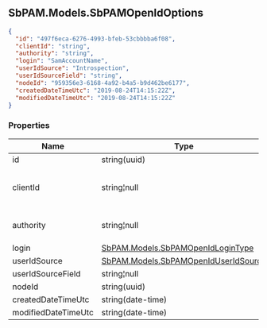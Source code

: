 
<h2 id="tocS_SbPAM.Models.SbPAMOpenIdOptions">SbPAM.Models.SbPAMOpenIdOptions</h2>

<a id="schemasbpam.models.sbpamopenidoptions"></a>
<a id="schema_SbPAM.Models.SbPAMOpenIdOptions"></a>
<a id="tocSsbpam.models.sbpamopenidoptions"></a>
<a id="tocssbpam.models.sbpamopenidoptions"></a>

```json
{
  "id": "497f6eca-6276-4993-bfeb-53cbbbba6f08",
  "clientId": "string",
  "authority": "string",
  "login": "SamAccountName",
  "userIdSource": "Introspection",
  "userIdSourceField": "string",
  "nodeId": "959356e3-6168-4a92-b4a5-b9d462be6177",
  "createdDateTimeUtc": "2019-08-24T14:15:22Z",
  "modifiedDateTimeUtc": "2019-08-24T14:15:22Z"
}

```

### Properties

|Name|Type|Required|Restrictions|Description|
|---|---|---|---|---|
|id|string(uuid)|false|none|none|
|clientId|string¦null|false|none|Application client Id from the provider|
|authority|string¦null|false|none|Uri for provider authorization|
|login|[SbPAM.Models.SbPAMOpenIdLoginType](../Models/sbpam.models.sbpamopenidlogintype.md)|false|none|none|
|userIdSource|[SbPAM.Models.SbPAMOpenIdUserIdSource](../Models/sbpam.models.sbpamopeniduseridsource.md)|false|none|none|
|userIdSourceField|string¦null|false|none|none|
|nodeId|string(uuid)|false|none|none|
|createdDateTimeUtc|string(date-time)|false|none|none|
|modifiedDateTimeUtc|string(date-time)|false|none|none|


